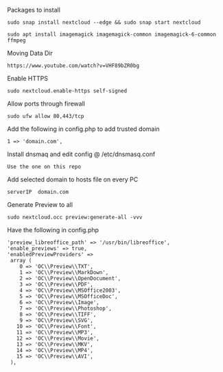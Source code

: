 Packages to install

`sudo snap install nextcloud --edge && sudo snap start nextcloud`

`sudo apt install imagemagick imagemagick-common imagemagick-6-common ffmpeg`

Moving Data Dir 

`https://www.youtube.com/watch?v=VHF89bZR0bg`

Enable HTTPS

`sudo nextcloud.enable-https self-signed`

Allow ports through firewall

`sudo ufw allow 80,443/tcp`

Add the following in config.php to add trusted domain

`1 => 'domain.com',`

Install dnsmaq and edit config @ /etc/dnsmasq.conf

`Use the one on this repo`

Add selected domain to hosts file on every PC

`serverIP  domain.com`

Generate Preview to all

`sudo nextcloud.occ preview:generate-all -vvv`

Have the following in config.php

```
'preview_libreoffice_path' => '/usr/bin/libreoffice',
'enable_previews' => true,
'enabledPreviewProviders' =>
 array (
    0 => 'OC\\Preview\\TXT',
    1 => 'OC\\Preview\\MarkDown',
    2 => 'OC\\Preview\\OpenDocument',
    3 => 'OC\\Preview\\PDF',
    4 => 'OC\\Preview\\MSOffice2003',
    5 => 'OC\\Preview\\MSOfficeDoc',
    6 => 'OC\\Preview\\Image',
    7 => 'OC\\Preview\\Photoshop',
    8 => 'OC\\Preview\\TIFF',
    9 => 'OC\\Preview\\SVG',
   10 => 'OC\\Preview\\Font',
   11 => 'OC\\Preview\\MP3',
   12 => 'OC\\Preview\\Movie',
   13 => 'OC\\Preview\\MKV',
   14 => 'OC\\Preview\\MP4',
   15 => 'OC\\Preview\\AVI',
 ),
  ```
